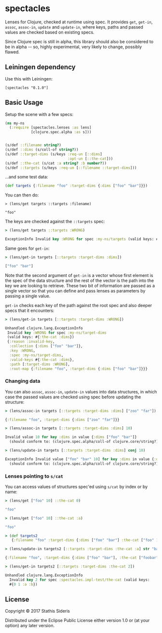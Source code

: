 # spectacles

Lenses for Clojure, checked at runtime using spec. It provides `get`,
`get-in`, `assoc`, `assoc-in`, `update` and `update-in`, where keys,
paths and passed values are checked based on existing specs.

Since Clojure spec is still in alpha, this library should also be
considered to be in alpha -- so, highly experimental, very likely to
change, possibly flawed.

## Leiningen dependency

Use this with Leiningen:

`[spectacles "0.1.0"]`

## Basic Usage

Setup the scene with a few specs:

```clojure
(ns my-ns
  (:require [spectacles.lenses :as lens]
            [clojure.spec.alpha :as s]))


(s/def ::filename string?)
(s/def ::dims (s/coll-of string?))
(s/def ::target-dims (s/keys :req-un [::dims]
                             :opt-un [::the-cat]))
(s/def ::the-cat (s/cat :a string? :b number?))
(s/def ::targets (s/keys :req-un [::filename ::target-dims]))
```

...and some test data:

```clojure
(def targets {:filename "foo" :target-dims {:dims ["foo" "bar"]}})
```

You can then do:

```
> (lens/get targets ::targets :filename)

"foo"
```

The keys are checked against the `::targets` spec:

```clojure
> (lens/get targets ::targets :WRONG)

ExceptionInfo Invalid key :WRONG for spec :my-ns/targets (valid keys: #{:target-dims :filename})  clojure.core/ex-info (core.clj:4617)
```

Same goes for `get-in`:

```clojure
> (lens/get-in targets [::targets :target-dims :dims])

["foo" "bar"]
```

Note that the second argument of `get-in` is a vector whose first
element is the spec of the data structure and the rest of the vector
is the path into the key we are looking to retrieve. These two bit of
information are passed as a single vector so that you can define and
pass lenses as parameters by passing a single value.

`get-in` checks each key of the path against the root spec and also
deeper specs that it encounters:

```clojure
> (lens/get-in targets [::targets :target-dims :WRONG])

Unhandled clojure.lang.ExceptionInfo
 Invalid key :WRONG for spec :my-ns/target-dims
 (valid keys: #{:the-cat :dims})
 {:reason :invalid-key,
  :collection {:dims ["foo" "bar"]},
  :key :WRONG,
  :spec :my-ns/target-dims,
  :valid-keys #{:the-cat :dims},
  :path [:target-dims :WRONG],
  :root-map {:filename "foo", :target-dims {:dims ["foo" "bar"]}}}
```

### Changing data

You can also `assoc`, `assoc-in`, `update-in` values into data
structures, in which case the passed values are checked using spec
before updating the structure:

```clojure
> (lens/assoc-in targets [::targets :target-dims :dims] ["zoo" "far"])

{:filename "foo", :target-dims {:dims ["zoo" "far"]}}

> (lens/assoc-in targets [::targets :target-dims :dims] 10)

Invalid value 10 for key :dims in value {:dims ["foo" "bar"]}
  (should conform to: (clojure.spec.alpha/coll-of clojure.core/string?))

> (lens/update-in targets [::targets :target-dims :dims] conj 10)

ExceptionInfo Invalid value ["foo" "bar" 10] for key :dims in value {:dims ["foo" "bar"]}
  (should conform to: (clojure.spec.alpha/coll-of clojure.core/string?))

```

### Lenses pointing to `s/cat`

You can access values of structures spec'ed using `s/cat` by index or by name:

```clojure
> (lens/get ["foo" 10] ::the-cat 0)

"foo"

> (lens/get ["foo" 10] ::the-cat :a)

"foo"

> (def targets2
   {:filename "foo" :target-dims {:dims ["foo" "bar"] :the-cat ["foo" 10]}})

> (lens/update-in targets2 [::targets :target-dims :the-cat :a] str "bar")

{:filename "foo", :target-dims {:dims ["foo" "bar"], :the-cat ["foobar" 10]}}

> (lens/get-in targets2 [::targets :target-dims :the-cat 2])

Unhandled clojure.lang.ExceptionInfo
  Invalid key 2 for spec :spectacles.impl-test/the-cat (valid keys:
  #{0 1 :a :b})

```

## License

Copyright © 2017 Stathis Sideris

Distributed under the Eclipse Public License either version 1.0 or (at
your option) any later version.

